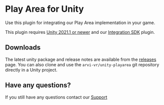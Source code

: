 # Play Area for Unity
Use this plugin for integrating our Play Area implementation in your game.

This plugin requires [Unity 2021.1 or newer](//unity3d.com/get-unity/download) and our [Integration SDK](//github.com/arvi-vr/unity-integration) plugin.

## Downloads
The latest unity package and release notes are available from the [releases](//github.com/arvi-vr/unity-playarea/releases) page. You can also clone and use the `arvi-vr/unity-playarea` git repository directly in a Unity project.

## Have any questions?
If you still have any questions contact our [Support](mailto:vr.support@arvilab.com)
